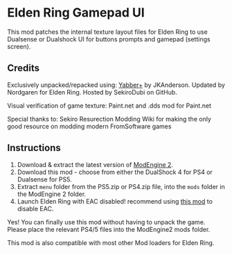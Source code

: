 # Elden Ring Gamepad UI
This mod patches the internal texture layout files for Elden Ring to use Dualsense or Dualshock UI for buttons prompts and gamepad (settings screen).

## Credits

Exclusively unpacked/repacked using: [Yabber+](https://github.com/sekirodubi/YabberPlus) by JKAnderson. Updated by Nordgaren for Elden Ring. Hosted by SekiroDubi on GitHub.

Visual verification of game texture: Paint.net and .dds mod for Paint.net

Special thanks to: Sekiro Resurection Modding Wiki for making the only good resource on modding modern FromSoftware games

## Instructions


1. Download & extract the latest version of [ModEngine 2](https://github.com/soulsmods/ModEngine2/releases/tag/preview4).
2. Download this mod - choose from either the DualShock 4 for PS4 or Dualsense for PS5.
3. Extract `menu` folder from the PS5.zip or PS4.zip file, into the `mods` folder in the ModEngine 2 folder.
4. Launch Elden Ring with EAC disabled! recommend using [this mod](https://www.nexusmods.com/eldenring/mods/90) to disable EAC.

Yes! You can finally use this mod without having to unpack the game.
Please place the relevant PS4/5 files into the ModEngine2 mods folder.

This mod is also compatible with most other Mod loaders for Elden Ring.